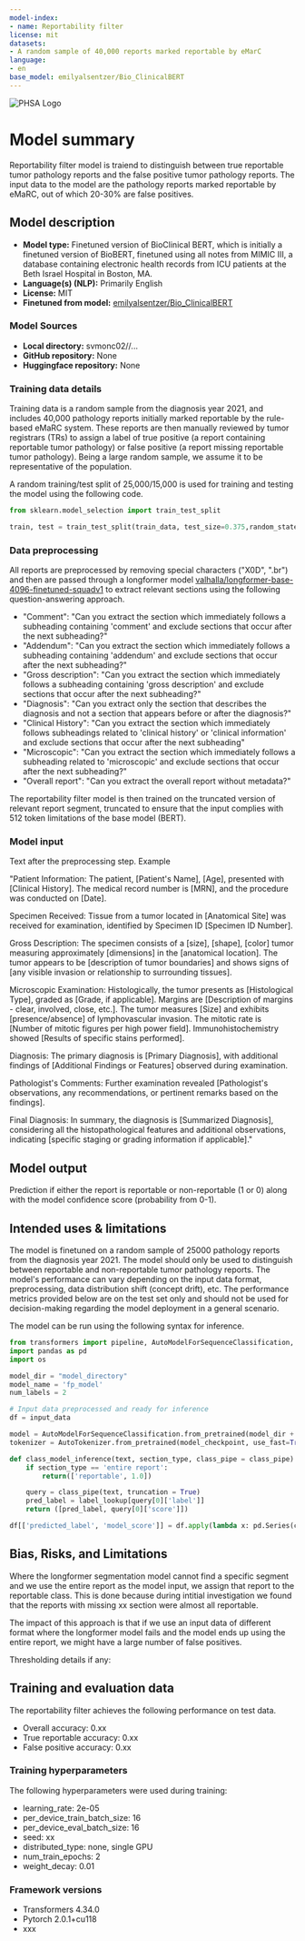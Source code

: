 ```yaml
---
model-index:
- name: Reportability filter
license: mit
datasets:
- A random sample of 40,000 reports marked reportable by eMarC
language:
- en
base_model: emilyalsentzer/Bio_ClinicalBERT
---
```



<img src="http://www.phsa.ca/_layouts/15/CUSTOM/EWI/assets/img/phsa/logo.png" alt="PHSA Logo" style="margin-left:'auto' margin-right:'auto' display:'block'"/>


# Model summary

Reportability filter model is traiend to distinguish between true reportable tumor pathology reports and the false positive tumor pathology reports. 
The input data to the model are the pathology reports marked reportable by eMaRC, out of which 20-30% are false positives.

## Model description

- **Model type:** Finetuned version of BioClinical BERT, which is initially a finetuned version of BioBERT, finetuned using all notes from MIMIC III,
  a database containing electronic health records from ICU patients at the Beth Israel Hospital in Boston, MA.
- **Language(s) (NLP):** Primarily English
- **License:** MIT
- **Finetuned from model:** [emilyalsentzer/Bio_ClinicalBERT](https://huggingface.co/emilyalsentzer/Bio_ClinicalBERT)

### Model Sources

- **Local directory:** svmonc02//...
- **GitHub repository:** None
- **Huggingface repository:** None


### Training data details
Training data is a random sample from the diagnosis year 2021, and includes 40,000 pathology reports initially marked reportable by the rule-based eMaRC system. These reports are then manually reviewed by tumor registrars (TRs) to assign a label of true positive (a report containing reportable tumor pathology) or false positive (a report missing reportable tumor pathology). Being a large random sample, we assume it to be representative of the population.

A random training/test split of 25,000/15,000 is used for training and testing the model using the following code.

```python
from sklearn.model_selection import train_test_split

train, test = train_test_split(train_data, test_size=0.375,random_state=100) 
```

### Data preprocessing
All reports are preprocessed by removing special characters ("X0D", ".br") and then are passed through a longformer model [valhalla/longformer-base-4096-finetuned-squadv1](https://huggingface.co/valhalla/longformer-base-4096-finetuned-squadv1) to extract relevant sections using the following question-answering approach.

- "Comment": "Can you extract the section which immediately follows a subheading containing 'comment' and exclude sections that occur after the next subheading?"
- "Addendum": "Can you extract the section which immediately follows a subheading containing 'addendum' and exclude sections that occur after the next subheading?"
- "Gross description": "Can you extract the section which immediately follows a subheading containing 'gross description' and exclude sections that occur after the next subheading?"
- "Diagnosis": "Can you extract only the section that describes the diagnosis and not a section that appears before or after the diagnosis?"
- "Clinical History": "Can you extract the section which immediately follows subheadings related to 'clinical history' or 'clinical information' and exclude sections that occur after the next subheading"
- "Microscopic": "Can you extract the section which immediately follows a subheading related to 'microscopic' and exclude sections that occur after the next subheading?"
- "Overall report": "Can you extract the overall report without metadata?"

The reportability filter model is then trained on the truncated version of relevant report segment, truncated to ensure that the input complies with 512 token limitations of the base model (BERT). 


### Model input
Text after the preprocessing step. Example

"Patient Information:
The patient, [Patient's Name], [Age], presented with [Clinical History]. The medical record number is [MRN], and the procedure was conducted on [Date].

Specimen Received:
Tissue from a tumor located in [Anatomical Site] was received for examination, identified by Specimen ID [Specimen ID Number].

Gross Description:
The specimen consists of a [size], [shape], [color] tumor measuring approximately [dimensions] in the [anatomical location]. The tumor appears to be [description of tumor boundaries] and shows signs of [any visible invasion or relationship to surrounding tissues].

Microscopic Examination:
Histologically, the tumor presents as [Histological Type], graded as [Grade, if applicable]. Margins are [Description of margins - clear, involved, close, etc.]. The tumor measures [Size] and exhibits [presence/absence] of lymphovascular invasion. The mitotic rate is [Number of mitotic figures per high power field]. Immunohistochemistry showed [Results of specific stains performed].

Diagnosis:
The primary diagnosis is [Primary Diagnosis], with additional findings of [Additional Findings or Features] observed during examination.

Pathologist's Comments:
Further examination revealed [Pathologist's observations, any recommendations, or pertinent remarks based on the findings].

Final Diagnosis:
In summary, the diagnosis is [Summarized Diagnosis], considering all the histopathological features and additional observations, indicating [specific staging or grading information if applicable]."


## Model output
Prediction if either the report is reportable or non-reportable (1 or 0) along with the model confidence score (probability from 0-1).

## Intended uses & limitations

The model is finetuned on a random sample of 25000 pathology reports from the diagnosis year 2021. The model should only be used to distinguish between reportable and non-reportable tumor pathology reports. The model's performance can vary depending on the input data format, preprocessing, data distribution shift (concept drift), etc. The performance metrics provided below are on the test set only and should not be used for decision-making regarding the model deployment in a general scenario.

The model can be run using the following syntax for inference.

```python
from transformers import pipeline, AutoModelForSequenceClassification, AutoTokenizer
import pandas as pd
import os

model_dir = "model_directory"
model_name = 'fp_model'
num_labels = 2

# Input data preprocessed and ready for inference
df = input_data

model = AutoModelForSequenceClassification.from_pretrained(model_dir + '\\' + model_name , num_labels=num_labels)
tokenizer = AutoTokenizer.from_pretrained(model_checkpoint, use_fast=True, model_max_len = 512)

def class_model_inference(text, section_type, class_pipe = class_pipe):
    if section_type == 'entire report':
        return(['reportable', 1.0])

    query = class_pipe(text, truncation = True)
    pred_label = label_lookup[query[0]['label']]
    return ([pred_label, query[0]['score']])

df[['predicted_label', 'model_score']] = df.apply(lambda x: pd.Series(class_model_inference(text = x['final_text'], section_type=x['section_type'])), axis = 1)
```

## Bias, Risks, and Limitations

Where the longformer segmentation model cannot find a specific segment and we use the entire report as the model input, we assign that report to the reportable class. This is done because during intitial investigation we found that the reports with missing xx section were almost all reportable.

The impact of this approach is that if we use an input data of different format where the longformer model fails and the model ends up using the entire report, we might have a large number of false positives.


Thresholding details if any:


## Training and evaluation data

The reportability filter achieves the following performance on test data.

- Overall accuracy: 0.xx
- True reportable accuracy: 0.xx
- False positive accuracy: 0.xx


### Training hyperparameters

The following hyperparameters were used during training:

- learning_rate: 2e-05
- per_device_train_batch_size: 16
- per_device_eval_batch_size: 16
- seed: xx
- distributed_type: none, single GPU
- num_train_epochs: 2
- weight_decay: 0.01


### Framework versions

- Transformers 4.34.0
- Pytorch 2.0.1+cu118
- xxx
